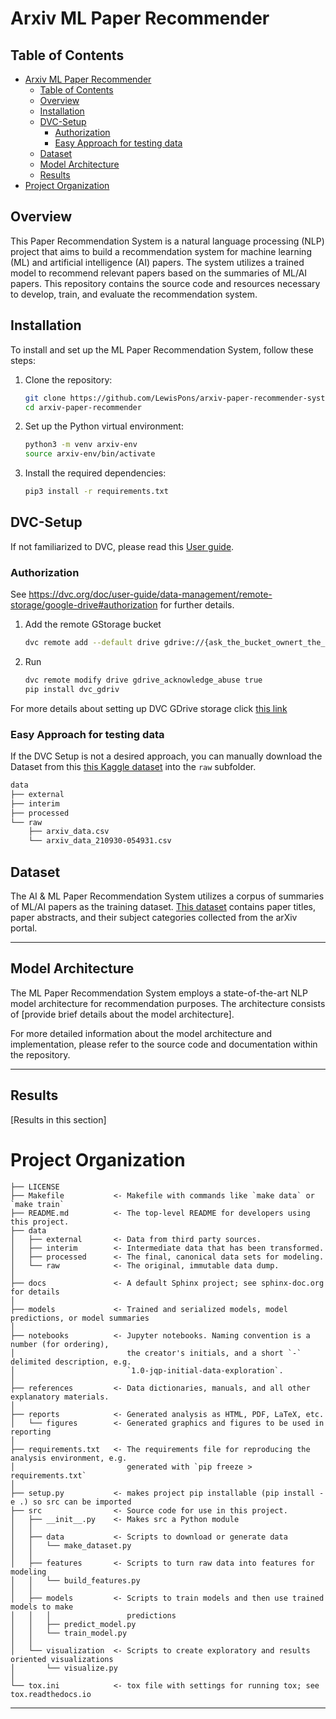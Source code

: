 Arxiv ML Paper Recommender
==============================

## Table of Contents

- [Arxiv ML Paper Recommender](#arxiv-ml-paper-recommender)
  - [Table of Contents](#table-of-contents)
  - [Overview](#overview)
  - [Installation](#installation)
  - [DVC-Setup](#dvc-setup)
    - [Authorization](#authorization)
    - [Easy Approach for testing data](#easy-approach-for-testing-data)
  - [Dataset](#dataset)
  - [Model Architecture](#model-architecture)
  - [Results](#results)
- [Project Organization](#project-organization)

## Overview

This  Paper Recommendation System is a natural language processing (NLP) project that aims to build a recommendation system for machine learning (ML) and artificial intelligence (AI) papers. The system utilizes a trained model to recommend relevant papers based on the summaries of ML/AI papers. This repository contains the source code and resources necessary to develop, train, and evaluate the recommendation system.


## Installation

To install and set up the ML Paper Recommendation System, follow these steps:

1. Clone the repository:

   ```bash
   git clone https://github.com/LewisPons/arxiv-paper-recommender-system.git
   cd arxiv-paper-recommender
   ```

2. Set up the Python virtual environment:
   ```bash
   python3 -m venv arxiv-env
   source arxiv-env/bin/activate
   ```

3. Install the required dependencies:
   ```bash
   pip3 install -r requirements.txt
   ```

## DVC-Setup
If not familiarized to DVC, please read this [User guide](https://dvc.org/doc/user-guide).

### Authorization
See https://dvc.org/doc/user-guide/data-management/remote-storage/google-drive#authorization for further details.

1. Add the remote GStorage bucket
   ```bash
   dvc remote add --default drive gdrive://{ask_the_bucket_ownert_the_key}
   ```

2. Run
   ```bash
   dvc remote modify drive gdrive_acknowledge_abuse true
   pip install dvc_gdriv
   ```

For more details about setting up DVC GDrive storage click [this link](https://blog.devgenius.io/how-to-connect-dvc-to-google-drive-remote-storage-to-store-and-version-your-data-64db2fad73ad)

### Easy Approach for testing data
If the DVC Setup is not a desired approach, you can manually download the Dataset from this [this Kaggle dataset](https://www.kaggle.com/datasets/spsayakpaul/arxiv-paper-abstracts) into the `raw` subfolder.
```bash
data
├── external
├── interim
├── processed
└── raw
    ├── arxiv_data.csv
    └── arxiv_data_210930-054931.csv
```

## Dataset
The AI & ML Paper Recommendation System utilizes a corpus of summaries of ML/AI papers as the training dataset. [This dataset](https://www.kaggle.com/datasets/spsayakpaul/arxiv-paper-abstracts) contains paper titles, paper abstracts, and their subject categories collected from the arXiv portal.

-----

## Model Architecture
The ML Paper Recommendation System employs a state-of-the-art NLP model architecture for recommendation purposes. The architecture consists of [provide brief details about the model architecture].

For more detailed information about the model architecture and implementation, please refer to the source code and documentation within the repository.

-----


## Results
[Results in this section]




# Project Organization


    ├── LICENSE
    ├── Makefile           <- Makefile with commands like `make data` or `make train`
    ├── README.md          <- The top-level README for developers using this project.
    ├── data
    │   ├── external       <- Data from third party sources.
    │   ├── interim        <- Intermediate data that has been transformed.
    │   ├── processed      <- The final, canonical data sets for modeling.
    │   └── raw            <- The original, immutable data dump.
    │
    ├── docs               <- A default Sphinx project; see sphinx-doc.org for details
    │
    ├── models             <- Trained and serialized models, model predictions, or model summaries
    │
    ├── notebooks          <- Jupyter notebooks. Naming convention is a number (for ordering),
    │                         the creator's initials, and a short `-` delimited description, e.g.
    │                         `1.0-jqp-initial-data-exploration`.
    │
    ├── references         <- Data dictionaries, manuals, and all other explanatory materials.
    │
    ├── reports            <- Generated analysis as HTML, PDF, LaTeX, etc.
    │   └── figures        <- Generated graphics and figures to be used in reporting
    │
    ├── requirements.txt   <- The requirements file for reproducing the analysis environment, e.g.
    │                         generated with `pip freeze > requirements.txt`
    │
    ├── setup.py           <- makes project pip installable (pip install -e .) so src can be imported
    ├── src                <- Source code for use in this project.
    │   ├── __init__.py    <- Makes src a Python module
    │   │
    │   ├── data           <- Scripts to download or generate data
    │   │   └── make_dataset.py
    │   │
    │   ├── features       <- Scripts to turn raw data into features for modeling
    │   │   └── build_features.py
    │   │
    │   ├── models         <- Scripts to train models and then use trained models to make
    │   │   │                 predictions
    │   │   ├── predict_model.py
    │   │   └── train_model.py
    │   │
    │   └── visualization  <- Scripts to create exploratory and results oriented visualizations
    │       └── visualize.py
    │
    └── tox.ini            <- tox file with settings for running tox; see tox.readthedocs.io
****



